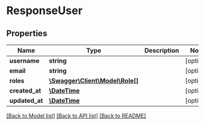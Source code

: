 # ResponseUser

## Properties
Name | Type | Description | Notes
------------ | ------------- | ------------- | -------------
**username** | **string** |  | [optional] 
**email** | **string** |  | [optional] 
**roles** | [**\Swagger\Client\Model\Role[]**](Role.md) |  | [optional] 
**created_at** | [**\DateTime**](\DateTime.md) |  | [optional] 
**updated_at** | [**\DateTime**](\DateTime.md) |  | [optional] 

[[Back to Model list]](../README.md#documentation-for-models) [[Back to API list]](../README.md#documentation-for-api-endpoints) [[Back to README]](../README.md)


